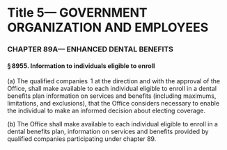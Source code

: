 
# Title 5— GOVERNMENT ORGANIZATION AND EMPLOYEES
### CHAPTER 89A— ENHANCED DENTAL BENEFITS
#### § 8955. Information to individuals eligible to enroll

(a) The qualified companies  1 at the direction and with the approval of the Office, shall make available to each individual eligible to enroll in a dental benefits plan information on services and benefits (including maximums, limitations, and exclusions), that the Office considers necessary to enable the individual to make an informed decision about electing coverage.

(b) The Office shall make available to each individual eligible to enroll in a dental benefits plan, information on services and benefits provided by qualified companies participating under chapter 89.
